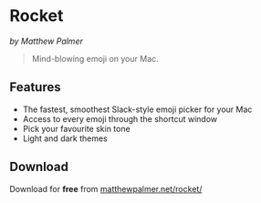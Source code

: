 # Rocket
_by Matthew Palmer_

> Mind-blowing emoji on your Mac.

## Features
* The fastest, smoothest Slack-style emoji picker for your Mac
* Access to every emoji through the shortcut window
* Pick your favourite skin tone
* Light and dark themes


## Download

Download for __free__ from [matthewpalmer.net/rocket/](https://matthewpalmer.net/rocket/)


